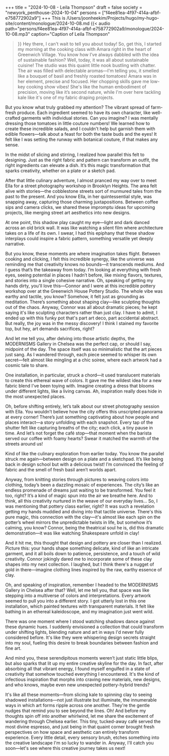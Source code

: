 +++
title = "2024-10-08 - Leila Thompson"
draft = false
society = "newyork_penthouse-2024-10-04"
persons = ["f4ee81ea-4f97-414a-afbf-e758772902a9"]
+++
This is /Users/joonheekim/Projects/hugo/my-hugo-site/content/monologue/2024-10-08.md
{{< audio
    path="persons/f4ee81ea-4f97-414a-afbf-e758772902a9/monologue/2024-10-08.mp3" 
    caption="Caption of Leila Thompson"
>}}
Hey there, I can't wait to tell you about today!
So, get this, I started my morning at the cooking class with Amara right in the heart of Greenwich Village. You know how I’ve always dabbled with the idea of sustainable fashion? Well, today, it was all about sustainable cuisine! The studio was this quaint little nook bustling with chatter. The air was filled with delectable aromas—I'm telling you, it smelled like a bouquet of basil and freshly roasted tomatoes! Amara was in her element, precise and focused. Her chopping skills gave me low-key cooking show vibes! She's like the human embodiment of precision, moving like it’s second nature, while I'm over here tackling kale like it's one of my fabric draping projects. 

But you know what truly grabbed my attention? The vibrant spread of farm-fresh produce. Each ingredient seemed to have its own character, like well-crafted garments with individual stories. Can you imagine? I was mentally dressing those tomatoes in little couture numbers! We learned how to create these incredible salads, and I couldn't help but garnish them with edible flowers—talk about a feast for both the taste buds and the eyes! It felt like I was setting the runway with botanical couture, if that makes any sense.

In the midst of slicing and stirring, I realized how parallel this felt to designing. Just as the right fabric and pattern can transform an outfit, the right ingredients can elevate a dish. It’s this magic transformation that sparks creativity, whether on a plate or a sketch pad.

After that little culinary adventure, I almost pranced my way over to meet Ella for a street photography workshop in Brooklyn Heights. The area felt alive with stories—the cobblestone streets sort of murmured tales from the past to the present. And you know Ella, in her quintessential style, was snapping away, capturing those charming juxtapositions. Between coffee sips and camera clicks, we shared these impromptu ideas for upcoming projects, like merging street art aesthetics into new designs. 

At one point, this shadow play caught my eye—light and dark danced across an old brick wall. It was like watching a silent film where architecture takes on a life of its own. I swear, I had this epiphany that these shadow interplays could inspire a fabric pattern, something versatile yet deeply narrative. 

But you know, these moments are where imagination takes flight. Between cooking and clicking, I felt this incredible synergy, like the universe was reminding me that creativity knows no bounds—it transcends mediums. And I guess that’s the takeaway from today. I’m looking at everything with fresh eyes, seeing potential in places I hadn’t before, like mixing flavors, textures, and stories into a single cohesive narrative.
Oh, speaking of getting my hands dirty, you'll love this—Connor and I were at this incredible pottery workshop over at the Greenwich House Pottery Studio. The whole vibe was earthy and tactile, you know? Somehow, it felt just as grounding as meditation. There’s something about shaping clay—like sculpting thoughts out of the chaos. Anyway, Connor was all about dramatic pieces; he kept saying it's like sculpting characters rather than just clay. I have to admit, I ended up with this funky pot that's part art deco, part accidental abstract. But really, the joy was in the messy discovery! I think I stained my favorite top, but hey, art demands sacrifices, right?

And let me tell you, after delving into those artistic depths, the MODERNISMS Gallery in Chelsea was the perfect cap, or should I say, midpoint of the day. The space itself was so minimalistic that the art pieces just sang. As I wandered through, each piece seemed to whisper its own secret—felt almost like mingling at a chic soiree, where each artwork had a cosmic tale to share. 

One installation, in particular, struck a chord—it used translucent materials to create this ethereal wave of colors. It gave me the wildest idea for a new fabric blend I've been toying with. Imagine creating a dress that blooms under different lights, like a living canvas. Ah, inspiration really does hide in the most unexpected places.

Oh, before shifting entirely, let’s talk about our street photography session with Ella. You wouldn’t believe how the city offers this unscripted panorama at every corner! There’s just something captivating about how people and places interact—a story unfolding with each snapshot. Every tap of the shutter felt like capturing breaths of the city; each click, a tiny pause in time. And let’s not forget the café stop—that moment when the barista served our coffee with foamy hearts? Swear it matched the warmth of the streets around us!

Kind of like the culinary exploration from earlier today. You know the parallel struck me again—between design on a plate and a sketchpad. It’s like being back in design school but with a delicious twist! I’m convinced the feeling of fabric and the smell of fresh basil aren’t worlds apart.

Anyway, from knitting stories through pictures to weaving colors into clothing, today’s been a dazzling mosaic of experiences. The city’s like an endless promenade of dreams just waiting to be transformed. You feel it too, right? It’s a kind of magic spun into the air we breathe here. And to think, all this creativity nurtured in the weave of our everyday lives...
So, I was mentioning that pottery class earlier, right? It was such a revelation getting my hands muddied and diving into that tactile universe. There's this pure magic, this connection with the clay—it's almost like each spin on the potter’s wheel mirrors the unpredictable twists in life, but somehow it’s calming, you know? Connor, being the theatrical soul he is, did this dramatic demonstration—it was like watching Shakespeare unfold in clay! 

And it hit me, this thought that design and pottery are closer than I realized. Picture this: your hands shape something delicate, kind of like an intricate garment, and it all boils down to patience, persistence, and a touch of wild creativity. Connor jokingly dared me to incorporate some of these clay shapes into my next collection. I laughed, but I think there's a nugget of gold in there—imagine clothing lines inspired by the raw, earthy essence of clay.

Oh, and speaking of inspiration, remember I headed to the MODERNISMS Gallery in Chelsea after that? Well, let me tell you, that space was like stepping into a multiverse of colors and interpretations. Every artwork seemed to pull you into a different story. I got utterly lost in this one installation, which painted textures with transparent materials. It felt like bathing in an ethereal kaleidoscope, and my imagination just went wild.

There was one moment where I stood watching shadows dance against these dynamic hues. I suddenly envisioned a collection that could transform under shifting lights, blending nature and art in ways I'd never fully considered before. It's like they were whispering design secrets straight into my soul, fueling this desire to break boundaries between fashion and fine art.

And mind you, these serendipitous moments weren’t just static little blips, but also sparks that lit up my entire creative skyline for the day. In fact, after absorbing all that vibrant energy, I found myself engulfed in a state of creativity that somehow touched everything I encountered. It's the kind of infectious inspiration that morphs into craving new materials, new designs, and who knows, maybe even new unexpected pottery-hybrid trends?

It's like all these moments—from slicing kale to spinning clay to seeing shadowed installations—not just illustrate but illuminate, the innumerable ways in which art forms ripple across one another. They're the gentle nudges that remind you to see beyond the lines. Oh! And before my thoughts spin off into another whirlwind, let me share the excitement of wandering through Chelsea earlier. This tiny, tucked-away café served the most divine espresso, and just being in that quaint corner brought fresh perspectives on how space and aesthetic can entirely transform experience. Every little detail, every sensory brush, etches something into the creative landscape I'm so lucky to wander in.
Anyway, I'll catch you soon—let's see where this creative journey takes us next!
